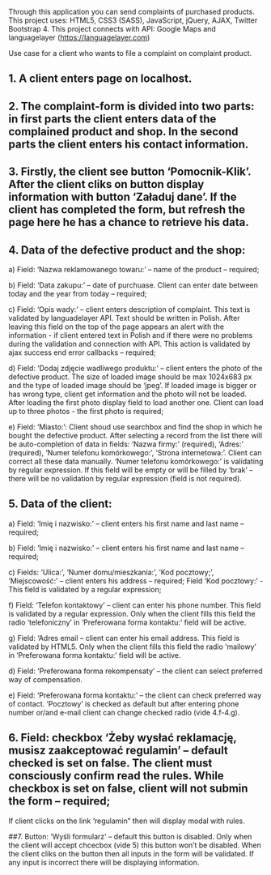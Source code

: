 Through this application you can send complaints of purchased products.
This project uses: HTML5, CSS3 (SASS), JavaScript, jQuery, AJAX, Twitter Bootstrap 4.
This project connects with API: Google Maps and languagelayer (https://languagelayer.com)

Use case for a client who wants to file a complaint on complaint product.

## 1.	A client enters page on localhost.

## 2.	The complaint-form is divided into two parts: in first parts the client enters  data of the complained product and shop. In the second parts the client enters his contact information.

## 3.	Firstly, the client see button ‘Pomocnik-Klik’. After the client cliks on button display information with button ‘Załaduj dane’. If the client has completed the form, but refresh the page here he has a chance to retrieve his data.

## 4.	Data of the defective product and the shop:

a)	Field: ‘Nazwa reklamowanego towaru:’ –  name of the product – required;

b)	Field: ‘Data zakupu:’ – date of purchuase. Client can enter date between today and the year from today – required;

c)	Field: ‘Opis wady:’ – client enters description of complaint. This text is validated by languadelayer API. Text should be written in Polish. After leaving this field on the top of the page appears an alert with the information -  if client entered text in Polish and if there were no problems during the validation and  connection with API. This action is validated by ajax success end error callbacks – required;

d)	Field: ‘Dodaj zdjęcie wadliwego produktu:’ – client enters the photo of the defective product. The size of loaded image should be max 1024x683 px and the type of loaded image should be ‘jpeg’. If loaded image is bigger or has wrong type, client get information and the photo will not be loaded. After loading the first photo display field to load another one. Client can load up to three photos - the first photo is required;

e)	Field: ‘Miasto:’: Client shoud use searchbox and find the shop in which he bought the defective product. After selecting a record from the list there will be auto-completion of data in fields: ‘Nazwa firmy:’ (required), ‘Adres:’ (required), ‘Numer telefonu komórkowego:’, ‘Strona internetowa:’. Client can correct all these data manually.
‘Numer telefonu komórkowego:’ is validating by regular expression. If this field will be empty or will be filled by ‘brak’ – there will be no validation by regular expression (field is not required).

## 5.	Data of the client:

a)	Field: ‘Imię i nazwisko:’ – client enters his first name and last name – required;

b)	Field: ‘Imię i nazwisko:’ – client enters his first name and last name – required;

c)	Fields: ‘Ulica:’, ‘Numer domu/mieszkania:’, ‘Kod pocztowy;’, ‘Miejscowość:’  – client enters his address – required;
Field ‘Kod pocztowy:’ - This field is validated by a regular expression;

f)	Field: ‘Telefon kontaktowy’ – client can enter his phone number. This field is validated by a regular expression. Only when the client fills this field the radio ‘telefoniczny’ in ‘Preferowana forma kontaktu:’ field will be active.

g)	Field: ‘Adres email – client can enter his email address. This field is validated by HTML5. Only when the client fills this field the radio ‘mailowy’ in ‘Preferowana forma kontaktu:’ field will be active.

d)	Field: ‘Preferowana forma rekompensaty’ – the client can select preferred way of compensation.

e)	Field: ‘Preferowana forma kontaktu:’ – the client can check preferred way of contact. ‘Pocztowy’ is checked as default but after entering phone number or/and e-mail client can change checked radio (vide 4.f-4.g).

## 6.	Field: checkbox ‘Żeby wysłać reklamację, musisz zaakceptować regulamin’ – default checked is set on false. The client must consciously confirm read the rules. While checkbox is set on false, client will not submin the form – required;
If client clicks on the link ‘regulamin” then will display modal with rules.

##7.	Button: ‘Wyśli formularz’ – default this button is disabled. Only when the client will accept chcecbox (vide 5) this button won’t be disabled. When the client cliks on the button then all inputs in the form will be validated. If any input is incorrect there will be displaying information.



